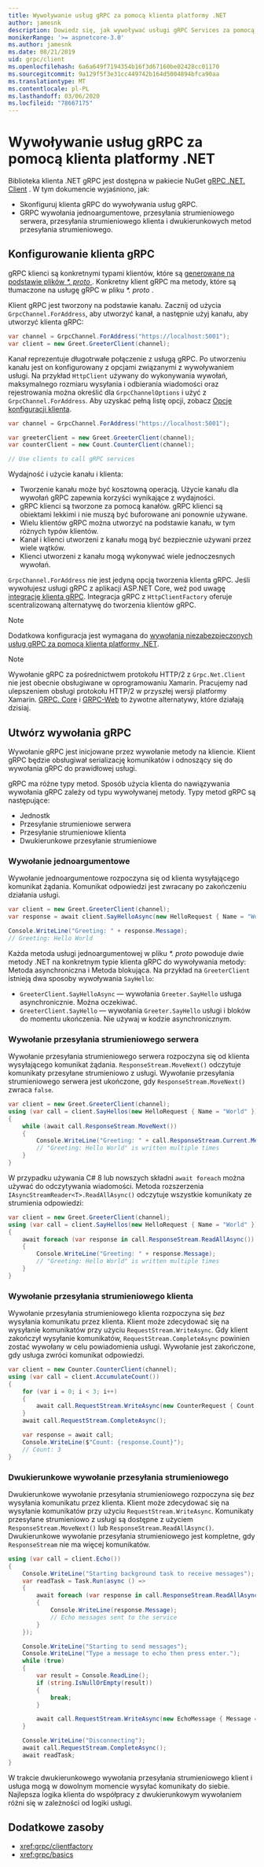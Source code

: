 ```yaml
---
title: Wywoływanie usług gRPC za pomocą klienta platformy .NET
author: jamesnk
description: Dowiedz się, jak wywoływać usługi gRPC Services za pomocą programu .NET gRPC Client.
monikerRange: '>= aspnetcore-3.0'
ms.author: jamesnk
ms.date: 08/21/2019
uid: grpc/client
ms.openlocfilehash: 6a6a649f7194354b16f3d67160be02428cc01170
ms.sourcegitcommit: 9a129f5f3e31cc449742b164d5004894bfca90aa
ms.translationtype: MT
ms.contentlocale: pl-PL
ms.lasthandoff: 03/06/2020
ms.locfileid: "78667175"
---
```

# <a name="call-grpc-services-with-the-net-client"></a>Wywoływanie usług gRPC za pomocą klienta platformy .NET

Biblioteka klienta .NET gRPC jest dostępna w pakiecie NuGet [gRPC .NET. Client](https://www.nuget.org/packages/Grpc.Net.Client) . W tym dokumencie wyjaśniono, jak:

* Skonfiguruj klienta gRPC do wywoływania usług gRPC.
* GRPC wywołania jednoargumentowe, przesyłania strumieniowego serwera, przesyłania strumieniowego klienta i dwukierunkowych metod przesyłania strumieniowego.

## <a name="configure-grpc-client"></a>Konfigurowanie klienta gRPC

gRPC klienci są konkretnymi typami klientów, które są [generowane na podstawie plików *\*. proto* ](xref:grpc/basics#generated-c-assets). Konkretny klient gRPC ma metody, które są tłumaczone na usługę gRPC w pliku *\*. proto* .

Klient gRPC jest tworzony na podstawie kanału. Zacznij od użycia `GrpcChannel.ForAddress`, aby utworzyć kanał, a następnie użyj kanału, aby utworzyć klienta gRPC:

```csharp
var channel = GrpcChannel.ForAddress("https://localhost:5001");
var client = new Greet.GreeterClient(channel);
```

Kanał reprezentuje długotrwałe połączenie z usługą gRPC. Po utworzeniu kanału jest on konfigurowany z opcjami związanymi z wywoływaniem usługi. Na przykład `HttpClient` używany do wykonywania wywołań, maksymalnego rozmiaru wysyłania i odbierania wiadomości oraz rejestrowania można określić dla `GrpcChannelOptions` i użyć z `GrpcChannel.ForAddress`. Aby uzyskać pełną listę opcji, zobacz [Opcje konfiguracji klienta](xref:grpc/configuration#configure-client-options).

```csharp
var channel = GrpcChannel.ForAddress("https://localhost:5001");

var greeterClient = new Greet.GreeterClient(channel);
var counterClient = new Count.CounterClient(channel);

// Use clients to call gRPC services
```

Wydajność i użycie kanału i klienta:

* Tworzenie kanału może być kosztowną operacją. Użycie kanału dla wywołań gRPC zapewnia korzyści wynikające z wydajności.
* gRPC klienci są tworzone za pomocą kanałów. gRPC klienci są obiektami lekkimi i nie muszą być buforowane ani ponownie używane.
* Wielu klientów gRPC można utworzyć na podstawie kanału, w tym różnych typów klientów.
* Kanał i klienci utworzeni z kanału mogą być bezpiecznie używani przez wiele wątków.
* Klienci utworzeni z kanału mogą wykonywać wiele jednoczesnych wywołań.

`GrpcChannel.ForAddress` nie jest jedyną opcją tworzenia klienta gRPC. Jeśli wywołujesz usługi gRPC z aplikacji ASP.NET Core, weź pod uwagę [integrację klienta gRPC](xref:grpc/clientfactory). Integracja gRPC z `HttpClientFactory` oferuje scentralizowaną alternatywę do tworzenia klientów gRPC.

> [!NOTE]
> Dodatkowa konfiguracja jest wymagana do [wywołania niezabezpieczonych usług gRPC za pomocą klienta platformy .NET](xref:grpc/troubleshoot#call-insecure-grpc-services-with-net-core-client).

> [!NOTE]
> Wywołanie gRPC za pośrednictwem protokołu HTTP/2 z `Grpc.Net.Client` nie jest obecnie obsługiwane w oprogramowaniu Xamarin. Pracujemy nad ulepszeniem obsługi protokołu HTTP/2 w przyszłej wersji platformy Xamarin. [GRPC. Core](https://www.nuget.org/packages/Grpc.Core) i [GRPC-Web](xref:grpc/browser) to żywotne alternatywy, które działają dzisiaj.

## <a name="make-grpc-calls"></a>Utwórz wywołania gRPC

Wywołanie gRPC jest inicjowane przez wywołanie metody na kliencie. Klient gRPC będzie obsługiwał serializację komunikatów i odnoszący się do wywołania gRPC do prawidłowej usługi.

gRPC ma różne typy metod. Sposób użycia klienta do nawiązywania wywołania gRPC zależy od typu wywoływanej metody. Typy metod gRPC są następujące:

* Jednostk
* Przesyłanie strumieniowe serwera
* Przesyłanie strumieniowe klienta
* Dwukierunkowe przesyłanie strumieniowe

### <a name="unary-call"></a>Wywołanie jednoargumentowe

Wywołanie jednoargumentowe rozpoczyna się od klienta wysyłającego komunikat żądania. Komunikat odpowiedzi jest zwracany po zakończeniu działania usługi.

```csharp
var client = new Greet.GreeterClient(channel);
var response = await client.SayHelloAsync(new HelloRequest { Name = "World" });

Console.WriteLine("Greeting: " + response.Message);
// Greeting: Hello World
```

Każda metoda usługi jednoargumentowej w pliku *\*. proto* powoduje dwie metody .NET na konkretnym typie klienta gRPC do wywoływania metody: Metoda asynchroniczna i Metoda blokująca. Na przykład na `GreeterClient` istnieją dwa sposoby wywoływania `SayHello`:

* `GreeterClient.SayHelloAsync` — wywołania `Greeter.SayHello` usługa asynchronicznie. Można oczekiwać.
* `GreeterClient.SayHello` — wywołania `Greeter.SayHello` usługi i bloków do momentu ukończenia. Nie używaj w kodzie asynchronicznym.

### <a name="server-streaming-call"></a>Wywołanie przesyłania strumieniowego serwera

Wywołanie przesyłania strumieniowego serwera rozpoczyna się od klienta wysyłającego komunikat żądania. `ResponseStream.MoveNext()` odczytuje komunikaty przesyłane strumieniowo z usługi. Wywołanie przesyłania strumieniowego serwera jest ukończone, gdy `ResponseStream.MoveNext()` zwraca `false`.

```csharp
var client = new Greet.GreeterClient(channel);
using (var call = client.SayHellos(new HelloRequest { Name = "World" }))
{
    while (await call.ResponseStream.MoveNext())
    {
        Console.WriteLine("Greeting: " + call.ResponseStream.Current.Message);
        // "Greeting: Hello World" is written multiple times
    }
}
```

W przypadku używania C# 8 lub nowszych składni `await foreach` można używać do odczytywania wiadomości. Metoda rozszerzenia `IAsyncStreamReader<T>.ReadAllAsync()` odczytuje wszystkie komunikaty ze strumienia odpowiedzi:

```csharp
var client = new Greet.GreeterClient(channel);
using (var call = client.SayHellos(new HelloRequest { Name = "World" }))
{
    await foreach (var response in call.ResponseStream.ReadAllAsync())
    {
        Console.WriteLine("Greeting: " + response.Message);
        // "Greeting: Hello World" is written multiple times
    }
}
```

### <a name="client-streaming-call"></a>Wywołanie przesyłania strumieniowego klienta

Wywołanie przesyłania strumieniowego klienta rozpoczyna się *bez* wysyłania komunikatu przez klienta. Klient może zdecydować się na wysyłanie komunikatów przy użyciu `RequestStream.WriteAsync`. Gdy klient zakończył wysyłanie komunikatów, `RequestStream.CompleteAsync` powinien zostać wywołany w celu powiadomienia usługi. Wywołanie jest zakończone, gdy usługa zwróci komunikat odpowiedzi.

```csharp
var client = new Counter.CounterClient(channel);
using (var call = client.AccumulateCount())
{
    for (var i = 0; i < 3; i++)
    {
        await call.RequestStream.WriteAsync(new CounterRequest { Count = 1 });
    }
    await call.RequestStream.CompleteAsync();

    var response = await call;
    Console.WriteLine($"Count: {response.Count}");
    // Count: 3
}
```

### <a name="bi-directional-streaming-call"></a>Dwukierunkowe wywołanie przesyłania strumieniowego

Dwukierunkowe wywołanie przesyłania strumieniowego rozpoczyna się *bez* wysyłania komunikatu przez klienta. Klient może zdecydować się na wysyłanie komunikatów przy użyciu `RequestStream.WriteAsync`. Komunikaty przesyłane strumieniowo z usługi są dostępne z użyciem `ResponseStream.MoveNext()` lub `ResponseStream.ReadAllAsync()`. Dwukierunkowe wywołanie przesyłania strumieniowego jest kompletne, gdy `ResponseStream` nie ma więcej komunikatów.

```csharp
using (var call = client.Echo())
{
    Console.WriteLine("Starting background task to receive messages");
    var readTask = Task.Run(async () =>
    {
        await foreach (var response in call.ResponseStream.ReadAllAsync())
        {
            Console.WriteLine(response.Message);
            // Echo messages sent to the service
        }
    });

    Console.WriteLine("Starting to send messages");
    Console.WriteLine("Type a message to echo then press enter.");
    while (true)
    {
        var result = Console.ReadLine();
        if (string.IsNullOrEmpty(result))
        {
            break;
        }

        await call.RequestStream.WriteAsync(new EchoMessage { Message = result });
    }

    Console.WriteLine("Disconnecting");
    await call.RequestStream.CompleteAsync();
    await readTask;
}
```

W trakcie dwukierunkowego wywołania przesyłania strumieniowego klient i usługa mogą w dowolnym momencie wysyłać komunikaty do siebie. Najlepsza logika klienta do współpracy z dwukierunkowym wywołaniem różni się w zależności od logiki usługi.

## <a name="additional-resources"></a>Dodatkowe zasoby

* <xref:grpc/clientfactory>
* <xref:grpc/basics>
